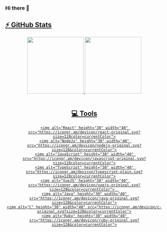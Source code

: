 ### Hi there 👋
<div align="center">
 	<a href="https://github.com/othiagos">
 	<h2 align="left">⚡ GitHub Stats</h2>
 	<img height="180em" src="https://github-readme-stats.vercel.app/api?username=othiagos&show_icons=true&theme=dracula&include_all_commits=true&count_private=true"/>
 	<img height="180em" src="https://github-readme-stats.vercel.app/api/top-langs/?username=othiagos&layout=compact&langs_count=10&theme=dracula&hide=css, scss,html,handlebars"/>
</div>
<div align="center"><br>
 	<h2>💻 Tools</h2>
  
 	<img alt="React" height="30" width="40" src="https://icongr.am/devicon/react-original.svg?size=128color=currentColor">
 	<img alt="NodeJs" height="30" width="40" src="https://icongr.am/devicon/nodejs-original.svg?size=128&color=currentColor">
 	<img alt="JavaScript" height="30" width="40" src="https://icongr.am/devicon/javascript-original.svg?size=128color=currentColor">
 	<img alt="TypeScript" height="30" width="40" src="https://icongr.am/devicon/typescript-plain.svg?size=128color=currentColor">
 	<img alt="VueJS" height="30" width="40" src="https://icongr.am/devicon/vuejs-original.svg?size=128&color=currentColor">  
 	<img alt="Java" height="30" width="40" src="https://icongr.am/devicon/java-original.svg?size=128&color=currentColor">
 	<img alt="C" height="30" width="40" src="https://icongr.am/devicon/c-original.svg?size=128&color=currentColor">
 	<img alt="Ruby" height="30" width="40" src="https://icongr.am/devicon/ruby-original.svg?size=128&color=currentColor">
</div>
</div>
